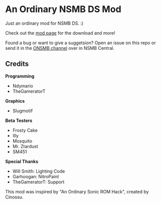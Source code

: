 # An Ordinary NSMB DS Mod
Just an ordinary mod for NSMB DS. :)

Check out the [mod page](https://www.nsmbcentral.net/mods/An%20Ordinary%20NSMB%20Mod/) for the download and more!

Found a bug or want to give a suggetsion? Open an issue on this repo or send it in the [ONSMB channel](https://discord.com/channels/399424476259024897/1300891995065286717) over in NSMB Central.

## Credits
__Programming__
- Ndymario
- TheGameratorT

__Graphics__
- Slugmotif

__Beta Testers__
- Frosty Cake
- Illy
- Mosquito
- Mr. Ztardust
- SM451

__Special Thanks__
- Will Smith: Lighting Code
- Garhoogan: NitroPaint
- TheGameratorT: Support

This mod was inspired by "An Ordinary Sonic ROM Hack", created by Cinossu.